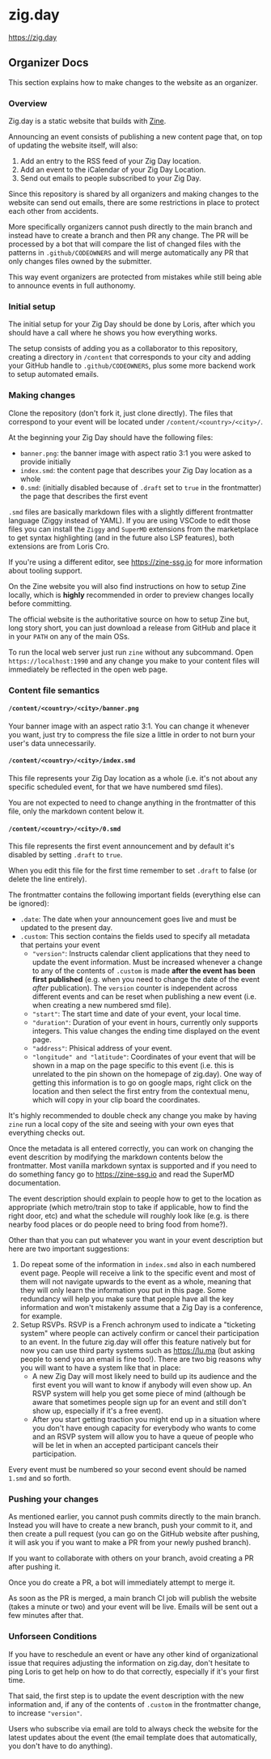 # zig.day
https://zig.day

## Organizer Docs
This section explains how to make changes to the website as an organizer.

### Overview
Zig.day is a static website that builds with [Zine](https://zine-ssg.io).

Announcing an event consists of publishing a new content page that, on top of updating
the website itself, will also:

1. Add an entry to the RSS feed of your Zig Day location.
2. Add an event to the iCalendar of your Zig Day Location.
3. Send out emails to people subscribed to your Zig Day.

Since this repository is shared by all organizers and making changes to the website can
send out emails, there are some restrictions in place to protect each other from accidents.

More specifically organizers cannot push directly to the main branch and instead have to
create a branch and then PR any change. The PR will be processed by a bot that will
compare the list of changed files with the patterns in `.github/CODEOWNERS` and will merge
automatically any PR that only changes files owned by the submitter.

This way event organizers are protected from mistakes while still being able to announce
events in full authonomy.


### Initial setup
The initial setup for your Zig Day should be done by Loris, after which you should have
a call where he shows you how everything works.

The setup consists of adding you as a collaborator to this repository, creating a
directory in `/content` that corresponds to your city and adding your GitHub handle to
`.github/CODEOWNERS`, plus some more backend work to setup automated emails.

### Making changes

Clone the repository (don't fork it, just clone directly).
The files that correspond to your event will be located under `/content/<country>/<city>/`.

At the beginning your Zig Day should have the following files:
  
- `banner.png`: the banner image with aspect ratio 3:1 you were asked to provide initially
- `index.smd`: the content page that describes your Zig Day location as a whole
- `0.smd`: (initially disabled because of `.draft` set to `true` in the frontmatter) the page that describes the first event

`.smd` files are basically markdown files with a slightly different frontmatter language (Ziggy instead of YAML). If you are using VSCode to edit those files you can install the `Ziggy` and `SuperMD` extensions from the marketplace to get syntax highlighting (and in the future also LSP features), both extensions are from Loris Cro.

If you're using a different editor, see https://zine-ssg.io for more information about tooling support.

On the Zine website you will also find instructions on how to setup Zine locally, which is **highly** recommended in order to preview changes locally before committing.

The official website is the authoritative source on how to setup Zine but, long story short, you can just download a release from GitHub and place it in your `PATH` on any of the main OSs.

To run the local web server just run `zine` without any subcommand.
Open `https://localhost:1990` and any change you make to your content files will immediately be reflected
in the open web page.

### Content file semantics

#### `/content/<country>/<city>/banner.png`

Your banner image with an aspect ratio 3:1. You can change it whenever you want, just try to compress the
file size a little in order to not burn your user's data unnecessarily.

#### `/content/<country>/<city>/index.smd`
This file represents your Zig Day location as a whole (i.e. it's not about any specific scheduled event, for that we have numbered smd files).

You are not expected to need to change anything in the frontmatter of this file, only the markdown content below it.



#### `/content/<country>/<city>/0.smd`

This file represents the first event announcement and by default it's disabled by setting `.draft` to `true`.

When you edit this file for the first time remember to set `.draft` to false (or delete the line entirely).

The frontmatter contains the following important fields (everything else can be ignored):

- `.date`: The date when your announcement goes live and must be updated to the present day.
- `.custom`: This section contains the fields used to specify all metadata that pertains your event
  - `"version"`: Instructs calendar client applications that they need to update the event information. Must be increased whenever a change to any of the contents of `.custom` is made **after the event has been first published** (e.g. when you need to change the date of the event *after* publication). The `version` counter is independent across different events and can be reset when publishing a new event (i.e. when creating a new numbered smd file).
  - `"start"`: The start time and date of your event, your local time.
  - `"duration"`: Duration of your event in hours, currently only supports integers. This value changes the ending time displayed on the event page.
  - `"address"`: Phisical address of your event.
  - `"longitude" and "latitude"`: Coordinates of your event that will be shown in a map on the page specific to this event (i.e. this is unrelated to the pin shown on the homepage of zig.day). One way of getting this information is to go on google maps, right click on the location and then select the first entry from the contextual menu, which will copy in your clip board the coordinates.

It's highly recommended to double check any change you make by having `zine` run a local copy of the site and seeing with your own eyes that everything checks out.

Once the metadata is all entered correctly, you can work on changing the event descrition by modifying the markdown contents below the frontmatter. Most vanilla markdown syntax is supported and if you need to do something fancy go to https://zine-ssg.io and read the SuperMD documentation.
 
The event description should explain to people how to get to the location as appropriate (which metro/train stop to take if applicable, how to find the right door, etc) and what the schedule will roughly look like (e.g. is there nearby food places or do people need to bring food from home?).

Other than that you can put whatever you want in your event description but here are two important suggestions:

1. Do repeat some of the information in `index.smd` also in each numbered event page. People will receive a link to the specific event and most of them will not navigate upwards to the event as a whole, meaning that they will only learn the information you put in this page. Some redundancy will help you make sure that people have all the key information and won't mistakenly assume that a Zig Day is a conference, for example.
2. Setup RSVPs. RSVP is a French achronym used to indicate a "ticketing system" where people can actively confirm or cancel their participation to an event. In the future zig.day will offer this feature natively but for now you can use third party systems such as https://lu.ma (but asking people to send you an email is fine too!). There are two big reasons why you will want to have a system like that in place:
   - A new Zig Day will most likely need to build up its audience and the first event you will want to know if anybody will even show up. An RSVP system will help you get some piece of mind (although be aware that sometimes people sign up for an event and still don't show up, especially if it's a free event).
   - After you start getting traction you might end up in a situation where you don't have enough capacity for everybody who wants to come and an RSVP system will allow you to have a queue of people who will be let in when an accepted participant cancels their participation.


Every event must be numbered so your second event should be named `1.smd` and so forth.

### Pushing your changes

As mentioned earlier, you cannot push commits directly to the main branch. Instead you will have to create a new branch, push your commit to it, and then create a pull request (you can go on the GitHub website after pushing, it will ask you if you want to make a PR from your newly pushed branch).

If you want to collaborate with others on your branch, avoid creating a PR after pushing it.

Once you do create a PR, a bot will immediately attempt to merge it.

As soon as the PR is merged, a main branch CI job will publish the website (takes a minute or two) and your event will be live. Emails will be sent out a few minutes after that.
  
  
### Unforseen Conditions
If you have to reschedule an event or have any other kind of organizational issue that requires adjusting
the information on zig.day, don't hesitate to ping Loris to get help on how to do that correctly, especially
if it's your first time.

That said, the first step is to update the event description with the new information and, if any of the contents of `.custom` in the frontmatter change, to increase `"version"`.

Users who subscribe via email are told to always check the website for the latest updates about the event
(the email template does that automatically, you don't have to do anything).




